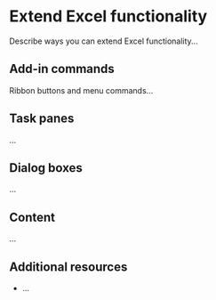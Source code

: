 # Extend Excel functionality

Describe ways you can extend Excel functionality...

## Add-in commands

Ribbon buttons and menu commands...

## Task panes

...

## Dialog boxes

...

## Content

...

## Additional resources

* ...
